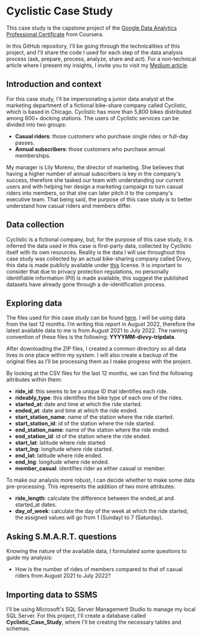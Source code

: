 
# Cyclistic Case Study

This case study is the capstone project of the [Google Data Analytics Professional Certificate](https://www.coursera.org/professional-certificates/google-data-analytics) from Coursera.

In this GitHub repository, I'll be going through the technicalities of this project, and I'll share the code I used for each step of the data analysis process (ask, prepare, process, analyze, share and act). For a non-technical article where I present my insights, I invite you to visit my [Medium article](https://github.com/omorales12/Cyclistic).

## Introduction and context

For this case study, I'll be impersonating a junior data analyst at the marketing department of a fictional bike-share company called Cyclistic, which is based in Chicago. Cyclistic has more than 5,800 bikes distributed among 600+ docking stations. The users of Cyclistic services can be divided into two groups:

- **Casual riders**: those customers who purchase single rides or full-day passes.
- **Annual subscribers**: those customers who purchase annual memberships.

My manager is Lily Moreno, the director of marketing. She believes that having a higher number of annual subscribers is key in the company's success, therefore she tasked our team with understanding our current users and with helping her design a marketing campaign to turn casual riders into members, so that she can later pitch it to the company's executive team. That being said, the purpose of this case study is to better understand how casual riders and members differ.

  

## Data collection

Cyclistic is a fictional company, but, for the purpose of this case study, it is inferred the data used in this case is first-party data, collected by Cyclistic itself with its own resources. Reality is the data I will use throughout this case study was collected by an actual bike-sharing company called Divvy, this data is made publicly available under [this](https://ride.divvybikes.com/data-license-agreement) license. It is important to consider that due to privacy protection regulations, no personally identifiable information (PII) is made available, this suggest the published datasets have already gone through a de-identification process.

  

## Exploring data

The files used for this case study can be found [here](https://divvy-tripdata.s3.amazonaws.com/index.html). I will be using data from the last 12 months. I’m writing this report in August 2022, therefore the latest available data to me is from August 2021 to July 2022. The naming convention of these files is the following: **YYYYMM-divvy-tripdata**.

After downloading the ZIP files, I created a common directory so all data lives in one place within my system. I will also create a backup of the original files as I’ll be processing them as I make progress with the project.

By looking at the CSV files for the last 12 months, we can find the following attributes within them:

- **ride_id**: this seems to be a unique ID that identifies each ride.
- **rideably_type**: this identifies the bike type of each one of the rides.
- **started_at**: date and time at which the ride started.
- **ended_at**: date and time at which the ride ended.
- **start_station_name**: name of the station where the ride started.
- **start_station_id**: id of the station where the ride started.
- **end_station_name**: name of the station where the ride ended.
- **end_station_id**: id of the station where the ride ended.
- **start_lat**: latitude where ride started.
- **start_lng**: longitude where ride started.
- **end_lat**: latitude where ride ended.
- **end_lng**: longitude where ride ended.
- **member_casual**: identifies rider as either casual or member.

To make our analysis more robust, I can decide whether to make some data pre-processing. This represents the addition of two more attributes:

-   **ride_length**: calculate the difference between the ended_at and started_at dates.
-   **day_of_week**: calculate the day of the week at which the ride started, the assigned values will go from 1 (Sunday) to 7 (Saturday).

## Asking S.M.A.R.T. questions

Knowing the nature of the available data, I formulated some questions to guide my analysis:

 - How is the number of rides of members compared to that of casual riders from August 2021 to July 2022?

## Importing data to SSMS

I'll be using Microsoft's SQL Server Management Studio to manage my local SQL Server. For this project, I'll create a database called **Cyclistic_Case_Study**, where I'll be creating the necessary tables and schemas.

